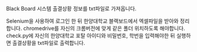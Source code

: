 Black Board 시스템 출결상황 정보를 txt파일로 가져옵니다.

Selenium을 사용하여 로그인 한 뒤 한양대학교 블랙보드에서 엑셀파일을 받아와 정리합니다.
chromedrive를 자신의 크롬버전에 맞게 같은 폴더 위치하도록 해야합니다.
check.py에 자신의 한양대학교 포탈 아이디와 비밀번호, 학번을 입력해야한 뒤 실행하면 출결상황을 txt파일로 출력합니다.
